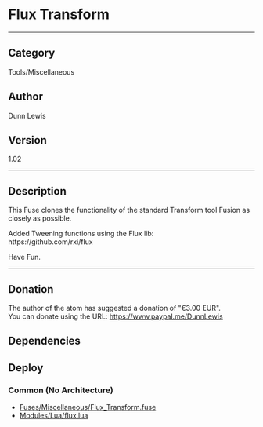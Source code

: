 # Flux Transform
___

## Category
Tools/Miscellaneous

## Author
Dunn Lewis

## Version
1.02

___

## Description
<p>This Fuse clones the functionality of the standard Transform tool Fusion as closely as possible.</p>

<p>Added Tweening functions using the Flux lib:<br>
https://github.com/rxi/flux</p>

<p>Have Fun.</p>

___

## Donation
The author of the atom has suggested a donation of "€3.00 EUR".  
You can donate using the URL: <a href="https://www.paypal.me/DunnLewis" class="button">https://www.paypal.me/DunnLewis</a>
## Dependencies

## Deploy

### Common (No Architecture)

<ul>
<li><a href="https://gitlab.com/WeSuckLess/Reactor/-/blob/master/Atoms/com.DunnLewis.Flux_Transform/Fuses/Miscellaneous/Flux_Transform.fuse?ref_type=heads">Fuses/Miscellaneous/Flux_Transform.fuse</a></li>
<li><a href="https://gitlab.com/WeSuckLess/Reactor/-/blob/master/Atoms/com.DunnLewis.Flux_Transform/Modules/Lua/flux.lua?ref_type=heads">Modules/Lua/flux.lua</a></li>
</ul>
